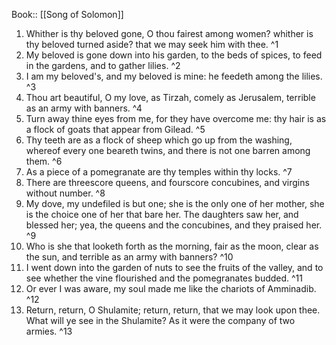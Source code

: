  Book:: [[Song of Solomon]]
 1. Whither is thy beloved gone, O thou fairest among women? whither is thy beloved turned aside? that we may seek him with thee. ^1
 2. My beloved is gone down into his garden, to the beds of spices, to feed in the gardens, and to gather lilies. ^2
 3. I am my beloved's, and my beloved is mine: he feedeth among the lilies. ^3
 4. Thou art beautiful, O my love, as Tirzah, comely as Jerusalem, terrible as an army with banners. ^4
 5. Turn away thine eyes from me, for they have overcome me: thy hair is as a flock of goats that appear from Gilead. ^5
 6. Thy teeth are as a flock of sheep which go up from the washing, whereof every one beareth twins, and there is not one barren among them. ^6
 7. As a piece of a pomegranate are thy temples within thy locks. ^7
 8. There are threescore queens, and fourscore concubines, and virgins without number. ^8
 9. My dove, my undefiled is but one; she is the only one of her mother, she is the choice one of her that bare her. The daughters saw her, and blessed her; yea, the queens and the concubines, and they praised her. ^9
 10. Who is she that looketh forth as the morning, fair as the moon, clear as the sun, and terrible as an army with banners? ^10
 11. I went down into the garden of nuts to see the fruits of the valley, and to see whether the vine flourished and the pomegranates budded. ^11
 12. Or ever I was aware, my soul made me like the chariots of Amminadib. ^12
 13. Return, return, O Shulamite; return, return, that we may look upon thee. What will ye see in the Shulamite? As it were the company of two armies. ^13
